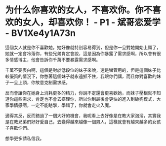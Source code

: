 # 为什么你喜欢的女人，不喜欢你。你不喜欢的女人，却喜欢你！ - P1 - 斌哥恋爱学 - BV1Xe4y1A73n

這個女人就是你不喜歡她，她好像就特別容易得到，但是你一旦對她開始上頭了，她就一定會冷落你，有些兄弟肯定會說，這是因為你暴露了需求感啊，所以會有很多情感博主，他會告訴你千萬不要暴露需求感啊。

千萬不要表白啊，這個是對於低段位的妹子來說，還是蠻管用的，但是這個妹子比較優質的情況下，你憋著這個妹子就永遠抓不住，我跟你們講，而且你對喜歡的妹子一旦上頭，你故意克制需求感。

反而會讓你在她身上消耗更多的精力，你說不定還會更喜歡她，而妹子壓根就不知道你這些需求，肯定也不會去搭理你，所以你到最後會更快的進入到舔狗模式，大家學情感啊，一定不能瞎學，學錯了，你就會走火入魔。

適得其反，反而錯過了一個大好的機會，我呢看上去好像是在教大家泡溜，其實我是在教兄弟們好好愛自己，去變得越來越像一個男人，這樣就會有越來越多的女孩子喜歡你們。

想學更多請私信我。